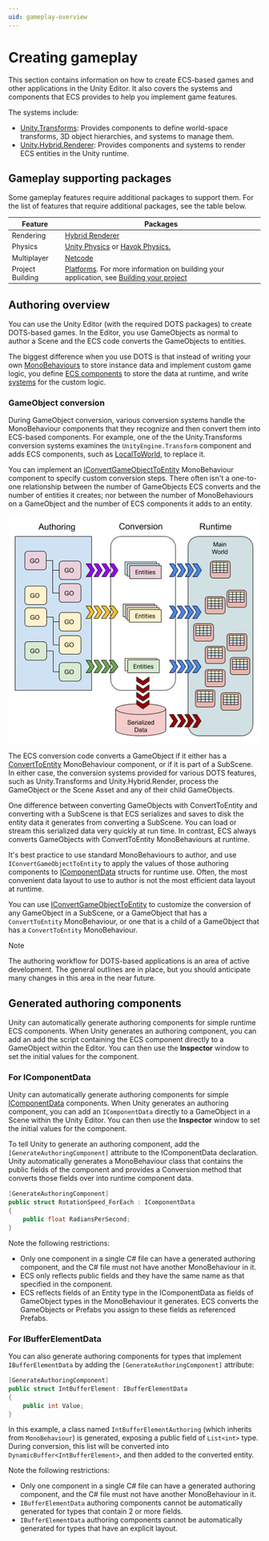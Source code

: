 ```yaml
---
uid: gameplay-overview
---
```


# Creating gameplay

This section contains information on how to create ECS-based games and other applications in the Unity Editor. It also covers the systems and components that ECS provides to help you implement game features.

The systems include:

* [Unity.Transforms](xref:Unity.Transforms): Provides components to define world-space transforms, 3D object hierarchies, and systems to manage them.
* [Unity.Hybrid.Renderer](https://docs.unity3d.com/Packages/com.unity.rendering.hybrid@latest): Provides components and systems to render ECS entities in the Unity runtime.

## Gameplay supporting packages

Some gameplay features require additional packages to support them. For the list of features that require additional packages, see the table below.

| **Feature** | **Packages** |
| --- | --- |
| Rendering | [Hybrid Renderer](https://docs.unity3d.com/Packages/com.unity.rendering.hybrid@latest) |
| Physics | [Unity Physics](https://docs.unity3d.com/Packages/com.unity.physics@latest) or [Havok Physics.](https://docs.unity3d.com/Packages/com.havok.physics@latest) |
| Multiplayer| [Netcode](https://docs.unity3d.com/Packages/com.unity.netcode@latest) |
| Project Building | [Platforms](https://docs.unity3d.com/Packages/com.unity.platforms@latest). For more information on building your application, see [Building your project](ecs_building_projects.md) |


## Authoring overview

You can use the Unity Editor (with the required DOTS packages) to create DOTS-based games. In the Editor, you use GameObjects as normal to author a Scene and the ECS code converts the GameObjects to entities. 

The biggest difference when you use DOTS is that instead of writing your own [MonoBehaviours](https://docs.unity3d.com/ScriptReference/MonoBehaviour.html) to store instance data and implement custom game logic, you define [ECS components](ecs_components.md) to store the data at runtime, and write [systems](ecs_systems.md) for the custom logic. 

### GameObject conversion

During GameObject conversion, various conversion systems handle the MonoBehaviour components that they recognize and then convert them into ECS-based components. For example, one of the the Unity.Transforms conversion systems examines the `UnityEngine.Transform` component and adds ECS components, such as [LocalToWorld](xref:Unity.Transforms.LocalToWorld), to replace it. 

You can implement an [IConvertGameObjectToEntity](xref:Unity.Entities.IConvertGameObjectToEntity) MonoBehaviour component to specify custom conversion steps. There often isn't a one-to-one relationship between the number of GameObjects ECS converts and the number of entities it creates; nor between the number of MonoBehaviours on a GameObject and the number of ECS components it adds to an entity. 

![](images/CreatingGameplay.png)

The ECS conversion code converts a GameObject if it either has a [ConvertToEntity](xref:Unity.Entities.ConvertToEntity) MonoBehaviour component, or if it is part of a SubScene. In either case, the conversion systems provided for various DOTS features, such as Unity.Transforms and Unity.Hybrid.Render, process the GameObject or the Scene Asset and any of their child GameObjects. 

One difference between converting GameObjects with ConvertToEntity and converting with a SubScene is that ECS serializes and saves to disk the entity data it generates from converting a SubScene. You can load or stream this serialized data very quickly at run time. In contrast, ECS always converts GameObjects with ConvertToEntity MonoBehaviours at runtime.

It's best practice to use standard MonoBehaviours to author, and use `IConvertGameObjectToEntity` to apply the values of those authoring components to [IComponentData](xref:Unity.Entities.IComponentData) structs for runtime use. Often, the most convenient data layout to use to author is not the most efficient data layout at runtime. 

You can use [IConvertGameObjectToEntity](xref:Unity.Entities.IConvertGameObjectToEntity) to customize the conversion of any GameObject in a SubScene, or a GameObject that has a `ConvertToEntity` MonoBehaviour, or one that is a child of a GameObject that has a `ConvertToEntity` MonoBehaviour.

> [!NOTE]
> The authoring workflow for DOTS-based applications is an area of active development. The general outlines are in place, but you should anticipate many changes in this area in the near future.

## Generated authoring components

Unity can automatically generate authoring components for simple runtime ECS components. When Unity generates an authoring component, you can add an add the script containing the ECS component directly to a GameObject within the Editor. You can then use the **Inspector** window to set the initial values for the component.

### For IComponentData

Unity can automatically generate authoring components for simple [IComponentData](xref:Unity.Entities.IComponentData) components. When Unity generates an authoring component, you can add an `IComponentData` directly to a GameObject in a Scene within the Unity Editor. You can then use the **Inspector** window to set the initial values for the component.

To tell Unity to generate an authoring component, add the `[GenerateAuthoringComponent]` attribute to the IComponentData declaration. Unity automatically generates a MonoBehaviour class that contains the public fields of the component and provides a Conversion method that converts those fields over into runtime component data.

```c#
[GenerateAuthoringComponent]
public struct RotationSpeed_ForEach : IComponentData
{
    public float RadiansPerSecond;
}
```

Note the following restrictions:

- Only one component in a single C# file can have a generated authoring component, and the C# file must not have another MonoBehaviour in it.
- ECS only reflects public fields and they have the same name as that specified in the component.
- ECS reflects fields of an Entity type in the IComponentData as fields of GameObject types in the MonoBehaviour it generates. ECS converts the GameObjects or Prefabs you assign to these fields as referenced Prefabs. 

### For IBufferElementData

You can also generate authoring components for types that implement `IBufferElementData` by adding the `[GenerateAuthoringComponent]` attribute: 
```c#
[GenerateAuthoringComponent]
public struct IntBufferElement: IBufferElementData
{
    public int Value;
}
```

In this example, a class named `IntBufferElementAuthoring` (which inherits from `MonoBehaviour`) is generated, exposing a public field of `List<int>` type. During conversion, this list will be converted into `DynamicBuffer<IntBufferElement>`, and then added to the converted entity.

Note the following restrictions:

- Only one component in a single C# file can have a generated authoring component, and the C# file must not have another MonoBehaviour in it.
- `IBufferElementData` authoring components cannot be automatically generated for types that contain 2 or more fields.
- `IBufferElementData` authoring components cannot be automatically generated for types that have an explicit layout.
